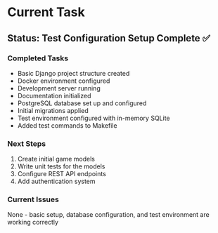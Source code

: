 # Current Task

## Status: Test Configuration Setup Complete ✅

### Completed Tasks
- Basic Django project structure created
- Docker environment configured
- Development server running
- Documentation initialized
- PostgreSQL database set up and configured
- Initial migrations applied
- Test environment configured with in-memory SQLite
- Added test commands to Makefile

### Next Steps
1. Create initial game models
2. Write unit tests for the models
3. Configure REST API endpoints
4. Add authentication system

### Current Issues
None - basic setup, database configuration, and test environment are working correctly 